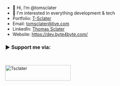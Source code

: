 - 👋 Hi, I’m @tomsclater
- 👀 I'm interested in everything development & tech
- Portfolio: [T-Sclater](https://t-sclater.vercel.app/)
- Email: tomsclater@live.com
- LinkedIn: [Thomas Sclater](https://linkedin.com/in/tomsclater/)
- Website: https://dev.byte4byte.com/
  
<h3 align="left">▶ Support me via:</h3><br />
<p><a href="https://www.buymeacoffee.com/tsclater" target="_blank"> <img  src="https://www.buymeacoffee.com/assets/img/guidelines/download-assets-sm-1.svg" height="50" width="210" alt="Tsclater" ></img></a></p><br />

